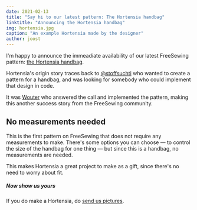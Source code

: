 ```yaml
---
date: 2021-02-13
title: "Say hi to our latest pattern: The Hortensia handbag"
linktitle: "Announcing the Hortensia handbag"
img: hortensia.jpg
caption: "An example Hortensia made by the designer"
author: joost
---
```


I'm happy to announce the immeadiate availability of our latest FreeSewing pattern: [the Hortensia handbag](/designs/hortensia/).

Hortensia's origin story traces back to [@stoffsuchti](https://twitter.com/stoffsuchti) who wanted to create a pattern for a handbag, and was looking for somebody who could implement that design in code.

It was [Wouter](https://github.com/woutervdub) who answered the call and implemented the pattern, making this another success story from the FreeSewing community.

## No measurements needed

This is the first pattern on FreeSewing that does not require any measurements to make. There's some options you can choose — to control the size of the handbag for one thing — but since this is a handbag, no measurements are needed.

This makes Hortensia a great project to make as a gift, since there's no need to worry about fit.

<Tip>

##### Now show us yours

If you do make a Hortensia, do [send us pictures](https://chat.freesewing.org/).

</Tip>
